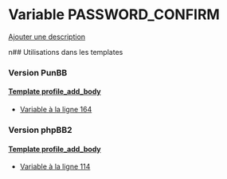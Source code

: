 # Variable PASSWORD_CONFIRM
[Ajouter une description](https://fa-tvars.appspot.com/PASSWORD_CONFIRM)

n## Utilisations dans les templates

### Version PunBB

#### [Template profile_add_body](punbb/profile_add_body.md)
* [Variable à la ligne 164](../punbb/profile_add_body.tpl#L164)

### Version phpBB2

#### [Template profile_add_body](subsilver/profile_add_body.md)
* [Variable à la ligne 114](../subsilver/profile_add_body.tpl#L114)